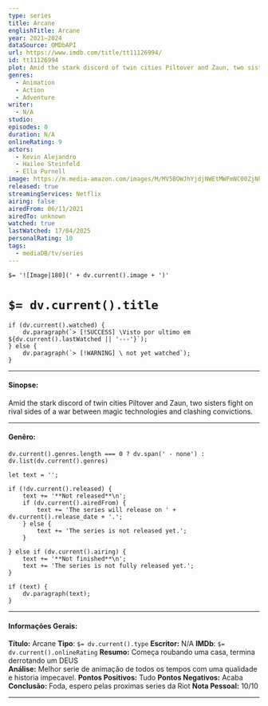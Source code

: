 ```yaml
---
type: series
title: Arcane
englishTitle: Arcane
year: 2021–2024
dataSource: OMDbAPI
url: https://www.imdb.com/title/tt11126994/
id: tt11126994
plot: Amid the stark discord of twin cities Piltover and Zaun, two sisters fight on rival sides of a war between magic technologies and clashing convictions.
genres:
  - Animation
  - Action
  - Adventure
writer:
  - N/A
studio: 
episodes: 0
duration: N/A
onlineRating: 9
actors:
  - Kevin Alejandro
  - Hailee Steinfeld
  - Ella Purnell
image: https://m.media-amazon.com/images/M/MV5BOWJhYjdjNWEtMWFmNC00ZjNkLThlZGEtN2NkM2U3NTVmMjZkXkEyXkFqcGc@._V1_SX300.jpg
released: true
streamingServices: Netflix
airing: false
airedFrom: 06/11/2021
airedTo: unknown
watched: true
lastWatched: 17/04/2025
personalRating: 10
tags:
  - mediaDB/tv/series
---
```

`$= '![Image|180](' + dv.current().image + ')'`

# `$= dv.current().title`

```dataviewjs
if (dv.current().watched) {
	dv.paragraph(`> [!SUCCESS] \Visto por ultimo em ${dv.current().lastWatched || '---'}`);
} else {
	dv.paragraph(`> [!WARNING] \ not yet watched`);
}
```


---
#### Sinopse:

Amid the stark discord of twin cities Piltover and Zaun, two sisters fight on rival sides of a war between magic technologies and clashing convictions.

---

#### Genêro:
```dataviewjs
dv.current().genres.length === 0 ? dv.span(' - none') : dv.list(dv.current().genres)
```

```dataviewjs
let text = '';

if (!dv.current().released) {
	text += '**Not released**\n';
	if (dv.current().airedFrom) {
		text += 'The series will release on ' + dv.current().release_date + '.';
	} else {
		text += 'The series is not released yet.';
	}
	
} else if (dv.current().airing) {
	text += '**Not finished**\n';
	text += 'The series is not fully released yet.';
}

if (text) {
	dv.paragraph(text);
}
```
---

#### Informações Gerais:

**Título:** Arcane
**Tipo**: `$= dv.current().type`
**Escritor:** N/A
**IMDb**: `$= dv.current().onlineRating`
**Resumo:** Começa roubando uma casa, termina derrotando um DEUS  
**Análise:** Melhor serie de animação de todos os tempos com uma qualidade e historia impecavel.
**Pontos Positivos:** Tudo
**Pontos Negativos:**  Acaba
**Conclusão:** Foda, espero pelas proximas series da Riot 
**Nota Pessoal:** 10/10

---
